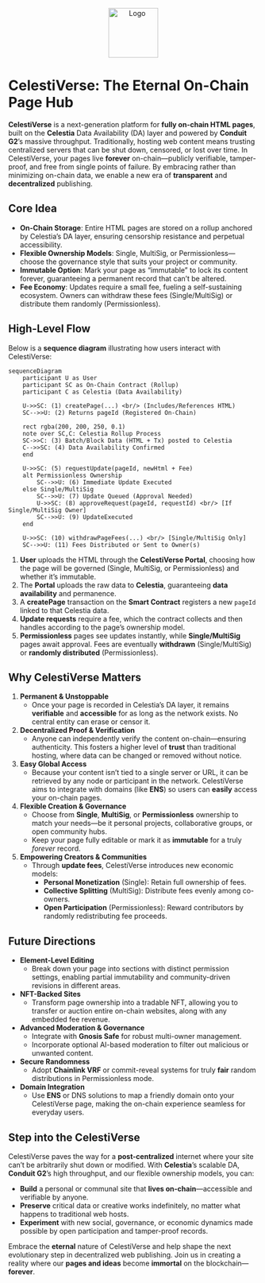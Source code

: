 <p align="center">
<img src="src/app/favicon.ico" alt="Logo" width="100" height="100">
</p>

# CelestiVerse: The Eternal On-Chain Page Hub

**CelestiVerse** is a next-generation platform for **fully on-chain HTML pages**, built on the **Celestia** Data Availability (DA) layer and powered by **Conduit G2**’s massive throughput. Traditionally, hosting web content means trusting centralized servers that can be shut down, censored, or lost over time. In CelestiVerse, your pages live **forever** on-chain—publicly verifiable, tamper-proof, and free from single points of failure. By embracing rather than minimizing on-chain data, we enable a new era of **transparent** and **decentralized** publishing.


## Core Idea

- **On-Chain Storage**: Entire HTML pages are stored on a rollup anchored by Celestia’s DA layer, ensuring censorship resistance and perpetual accessibility.
- **Flexible Ownership Models**: Single, MultiSig, or Permissionless—choose the governance style that suits your project or community.
- **Immutable Option**: Mark your page as “immutable” to lock its content forever, guaranteeing a permanent record that can’t be altered.
- **Fee Economy**: Updates require a small fee, fueling a self-sustaining ecosystem. Owners can withdraw these fees (Single/MultiSig) or distribute them randomly (Permissionless).


## High-Level Flow

Below is a **sequence diagram** illustrating how users interact with CelestiVerse:

```mermaid
sequenceDiagram
    participant U as User
    participant SC as On-Chain Contract (Rollup)
    participant C as Celestia (Data Availability)

    U->>SC: (1) createPage(...) <br/> (Includes/References HTML)
    SC-->>U: (2) Returns pageId (Registered On-Chain)

    rect rgba(200, 200, 250, 0.1)
    note over SC,C: Celestia Rollup Process
    SC->>C: (3) Batch/Block Data (HTML + Tx) posted to Celestia
    C-->>SC: (4) Data Availability Confirmed
    end

    U->>SC: (5) requestUpdate(pageId, newHtml + Fee)
    alt Permissionless Ownership
        SC-->>U: (6) Immediate Update Executed
    else Single/MultiSig
        SC-->>U: (7) Update Queued (Approval Needed)
        U->>SC: (8) approveRequest(pageId, requestId) <br/> [If Single/MultiSig Owner]
        SC-->>U: (9) UpdateExecuted
    end

    U->>SC: (10) withdrawPageFees(...) <br/> [Single/MultiSig Only]
    SC-->>U: (11) Fees Distributed or Sent to Owner(s)

```

1. **User** uploads the HTML through the **CelestiVerse Portal**, choosing how the page will be governed (Single, MultiSig, or Permissionless) and whether it’s immutable.
2. The **Portal** uploads the raw data to **Celestia**, guaranteeing **data availability** and permanence.
3. A **createPage** transaction on the **Smart Contract** registers a new `pageId` linked to that Celestia data.
4. **Update requests** require a fee, which the contract collects and then handles according to the page’s ownership model.
5. **Permissionless** pages see updates instantly, while **Single/MultiSig** pages await approval. Fees are eventually **withdrawn** (Single/MultiSig) or **randomly distributed** (Permissionless).


## Why CelestiVerse Matters

1. **Permanent & Unstoppable**
    - Once your page is recorded in Celestia’s DA layer, it remains **verifiable** and **accessible** for as long as the network exists. No central entity can erase or censor it.
2. **Decentralized Proof & Verification**
    - Anyone can independently verify the content on-chain—ensuring authenticity. This fosters a higher level of **trust** than traditional hosting, where data can be changed or removed without notice.
3. **Easy Global Access**
    - Because your content isn’t tied to a single server or URL, it can be retrieved by any node or participant in the network. CelestiVerse aims to integrate with domains (like **ENS**) so users can **easily** access your on-chain pages.
4. **Flexible Creation & Governance**
    - Choose from **Single**, **MultiSig**, or **Permissionless** ownership to match your needs—be it personal projects, collaborative groups, or open community hubs.
    - Keep your page fully editable or mark it as **immutable** for a truly *forever* record.
5. **Empowering Creators & Communities**
    - Through **update fees**, CelestiVerse introduces new economic models:
        - **Personal Monetization** (Single): Retain full ownership of fees.
        - **Collective Splitting** (MultiSig): Distribute fees evenly among co-owners.
        - **Open Participation** (Permissionless): Reward contributors by randomly redistributing fee proceeds.


## Future Directions

- **Element-Level Editing**
    - Break down your page into sections with distinct permission settings, enabling partial immutability and community-driven revisions in different areas.
- **NFT-Backed Sites**
    - Transform page ownership into a tradable NFT, allowing you to transfer or auction entire on-chain websites, along with any embedded fee revenue.
- **Advanced Moderation & Governance**
    - Integrate with **Gnosis Safe** for robust multi-owner management.
    - Incorporate optional AI-based moderation to filter out malicious or unwanted content.
- **Secure Randomness**
    - Adopt **Chainlink VRF** or commit-reveal systems for truly **fair** random distributions in Permissionless mode.
- **Domain Integration**
    - Use **ENS** or DNS solutions to map a friendly domain onto your CelestiVerse page, making the on-chain experience seamless for everyday users.


## Step into the CelestiVerse

CelestiVerse paves the way for a **post-centralized** internet where your site can’t be arbitrarily shut down or modified. With **Celestia**’s scalable DA, **Conduit G2**’s high throughput, and our flexible ownership models, you can:

- **Build** a personal or communal site that **lives on-chain**—accessible and verifiable by anyone.
- **Preserve** critical data or creative works indefinitely, no matter what happens to traditional web hosts.
- **Experiment** with new social, governance, or economic dynamics made possible by open participation and tamper-proof records.

Embrace the **eternal** nature of CelestiVerse and help shape the next evolutionary step in decentralized web publishing. Join us in creating a reality where our **pages and ideas** become **immortal** on the blockchain—**forever**.